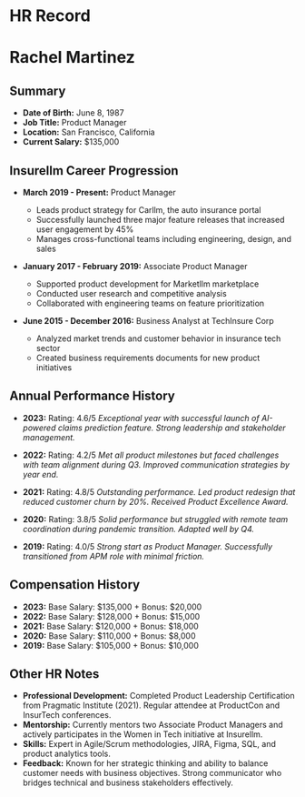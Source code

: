 # HR Record

# Rachel Martinez

## Summary
- **Date of Birth:** June 8, 1987
- **Job Title:** Product Manager
- **Location:** San Francisco, California
- **Current Salary:** $135,000

## Insurellm Career Progression
- **March 2019 - Present:** Product Manager
  - Leads product strategy for Carllm, the auto insurance portal
  - Successfully launched three major feature releases that increased user engagement by 45%
  - Manages cross-functional teams including engineering, design, and sales

- **January 2017 - February 2019:** Associate Product Manager
  - Supported product development for Marketllm marketplace
  - Conducted user research and competitive analysis
  - Collaborated with engineering teams on feature prioritization

- **June 2015 - December 2016:** Business Analyst at TechInsure Corp
  - Analyzed market trends and customer behavior in insurance tech sector
  - Created business requirements documents for new product initiatives

## Annual Performance History
- **2023:** Rating: 4.6/5
  *Exceptional year with successful launch of AI-powered claims prediction feature. Strong leadership and stakeholder management.*

- **2022:** Rating: 4.2/5
  *Met all product milestones but faced challenges with team alignment during Q3. Improved communication strategies by year end.*

- **2021:** Rating: 4.8/5
  *Outstanding performance. Led product redesign that reduced customer churn by 20%. Received Product Excellence Award.*

- **2020:** Rating: 3.8/5
  *Solid performance but struggled with remote team coordination during pandemic transition. Adapted well by Q4.*

- **2019:** Rating: 4.0/5
  *Strong start as Product Manager. Successfully transitioned from APM role with minimal friction.*

## Compensation History
- **2023:** Base Salary: $135,000 + Bonus: $20,000
- **2022:** Base Salary: $128,000 + Bonus: $15,000
- **2021:** Base Salary: $120,000 + Bonus: $18,000
- **2020:** Base Salary: $110,000 + Bonus: $8,000
- **2019:** Base Salary: $105,000 + Bonus: $10,000

## Other HR Notes
- **Professional Development:** Completed Product Leadership Certification from Pragmatic Institute (2021). Regular attendee at ProductCon and InsurTech conferences.
- **Mentorship:** Currently mentors two Associate Product Managers and actively participates in the Women in Tech initiative at Insurellm.
- **Skills:** Expert in Agile/Scrum methodologies, JIRA, Figma, SQL, and product analytics tools.
- **Feedback:** Known for her strategic thinking and ability to balance customer needs with business objectives. Strong communicator who bridges technical and business stakeholders effectively.
